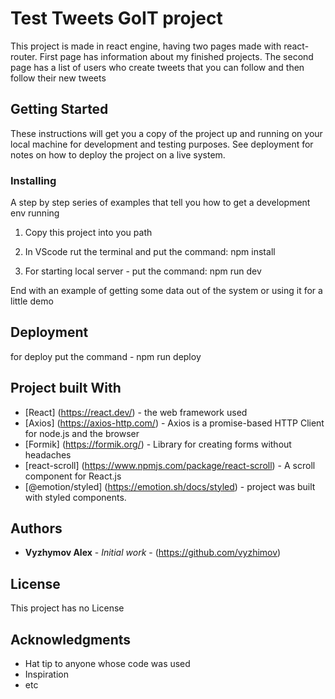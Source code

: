 # Test Tweets GoIT project

This project is made in react engine, having two pages made with react-router.
First page has information about my finished projects.
The second page has a list of users who create tweets that you can follow and then follow their new tweets

## Getting Started

These instructions will get you a copy of the project up and running on your local machine for development and testing purposes. See deployment for notes on how to deploy the project on a live system.

### Installing

A step by step series of examples that tell you how to get a development env running

1. Copy this project into you path

2. In VScode rut the terminal and put the command: npm install

3. For starting local server - put the command: npm run dev

End with an example of getting some data out of the system or using it for a little demo

## Deployment

for deploy put the command - npm run deploy

## Project built With

- [React] (https://react.dev/) - the web framework used
- [Axios] (https://axios-http.com/) - Axios is a promise-based HTTP Client for node.js and the browser
- [Formik] (https://formik.org/) - Library for creating forms without headaches
- [react-scroll] (https://www.npmjs.com/package/react-scroll) - A scroll component for React.js
- [@emotion/styled] (https://emotion.sh/docs/styled) - project was built with styled components.

## Authors

- **Vyzhymov Alex** - _Initial work_ - (https://github.com/vyzhimov)

## License

This project has no License

## Acknowledgments

- Hat tip to anyone whose code was used
- Inspiration
- etc
